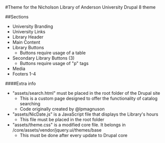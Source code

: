 #Theme for the Nicholson Library of Anderson University
Drupal 8 theme

##Sections
* University Branding
* University Links
* Library Header
* Main Content
* Library Buttons
  * Buttons require usage of a table
* Secondary Library Buttons (3)
  * Buttons require usage of "p" tags
* Media
* Footers 1-4

####Extra info
* "assets/search.html" must be placed in the root folder of the Drupal site
  * This is a custom page designed to offer the functionality of catalog searching
  * Code originally created by @lpmagnuson
* "assets/NicDate.js" is a JavaScript file that displays the Library's hours
  * This file must be placed in the root folder
* "assets/theme.css" is a modified core file. It belongs in /core/assets/vendor/jquery.ui/themes/base
  * This must be done after every update to Drupal core